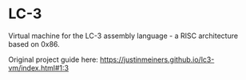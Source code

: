 # LC-3
 Virtual machine for the LC-3 assembly language - a RISC architecture based on 0x86.
 
 Original project guide here: https://justinmeiners.github.io/lc3-vm/index.html#1:3
